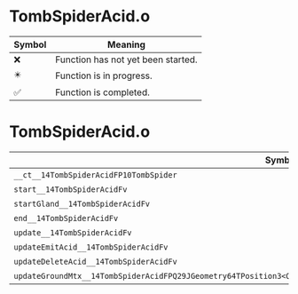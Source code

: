 # TombSpiderAcid.o
| Symbol | Meaning 
| ------------- | ------------- 
| :x: | Function has not yet been started. 
| :eight_pointed_black_star: | Function is in progress. 
| :white_check_mark: | Function is completed. 


# TombSpiderAcid.o
| Symbol | Decompiled? |
| ------------- | ------------- |
| `__ct__14TombSpiderAcidFP10TombSpider` | :x: |
| `start__14TombSpiderAcidFv` | :x: |
| `startGland__14TombSpiderAcidFv` | :x: |
| `end__14TombSpiderAcidFv` | :x: |
| `update__14TombSpiderAcidFv` | :x: |
| `updateEmitAcid__14TombSpiderAcidFv` | :x: |
| `updateDeleteAcid__14TombSpiderAcidFv` | :x: |
| `updateGroundMtx__14TombSpiderAcidFPQ29JGeometry64TPosition3<Q29JGeometry38TMatrix34<Q29JGeometry13SMatrix34C<f>>>PA4_f` | :x: |
